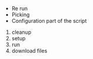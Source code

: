 - Re run 
- Picking
- Configuration part of the script


1. cleanup
2. setup
3. run
4. download files